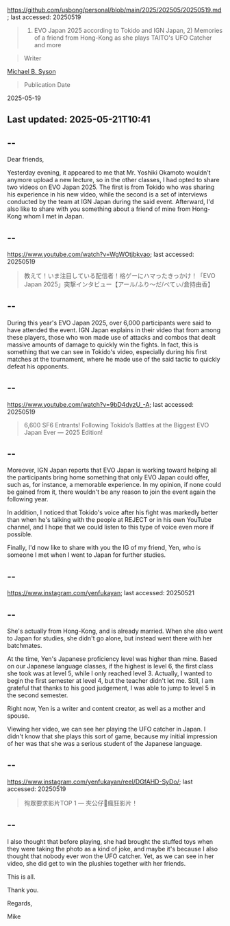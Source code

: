 https://github.com/usbong/personal/blob/main/2025/202505/20250519.md; last accessed: 20250519

> 1) EVO Japan 2025 according to Tokido and IGN Japan, 2) Memories of a friend from Hong-Kong as she plays TAITO's UFO Catcher and more

> Writer

[Michael B. Syson](https://www.linkedin.com/in/michaelsyson/)

> Publication Date

2025-05-19

## Last updated: 2025-05-21T10:41

## --

Dear friends,

Yesterday evening, it appeared to me that Mr. Yoshiki Okamoto wouldn't anymore upload a new lecture, so in the other classes, I had opted to share two videos on EVO Japan 2025. The first is from Tokido who was sharing his experience in his new video, while the second is a set of interviews conducted by the team at IGN Japan during the said event. Afterward, I'd also like to share with you something about a friend of mine from Hong-Kong whom I met in Japan.

## --

https://www.youtube.com/watch?v=WgWOtjbkvao; last accessed: 20250519

> 教えて！いま注目している配信者！格ゲーにハマったきっかけ！「EVO Japan 2025」突撃インタビュー【アール/ふり～だ/べてぃ/倉持由香】 

## --

During this year's EVO Japan 2025, over 6,000 participants were said to have attended the event. IGN Japan explains in their video that from among these players, those who won made use of attacks and combos that dealt massive amounts of damage to quickly win the fights. In fact, this is something that we can see in Tokido's video, especially during his first matches at the tournament, where he made use of the said tactic to quickly defeat his opponents.

## --

https://www.youtube.com/watch?v=9bD4dyzU_-A; last accessed: 20250519

> 6,600 SF6 Entrants! Following Tokido’s Battles at the Biggest EVO Japan Ever — 2025 Edition! 

## --

Moreover, IGN Japan reports that EVO Japan is working toward helping all the participants bring home something that only EVO Japan could offer, such as, for instance, a memorable experience. In my opinion, if none could be gained from it, there wouldn't be any reason to join the event again the following year.

In addition, I noticed that Tokido's voice after his fight was markedly better than when he's talking with the people at REJECT or in his own YouTube channel, and I hope that we could listen to this type of voice even more if possible.

Finally, I'd now like to share with you the IG of my friend, Yen, who is someone I met when I went to Japan for further studies.

## --

https://www.instagram.com/yenfukayan; last accessed: 20250521

## --

She's actually from Hong-Kong, and is already married. When she also went to Japan for studies, she didn't go alone, but instead went there with her batchmates.

At the time, Yen's Japanese proficiency level was higher than mine. Based on our Japanese language classes, if the highest is level 6, the first class she took was at level 5, while I only reached level 3. Actually, I wanted to begin the first semester at level 4, but the teacher didn't let me. Still, I am grateful that thanks to his good judgement, I was able to jump to level 5 in the second semester.

Right now, Yen is a writer and content creator, as well as a mother and spouse.

Viewing her video, we can see her playing the UFO catcher in Japan. I didn't know that she plays this sort of game, because my initial impression of her was that she was a serious student of the Japanese language.

## --

https://www.instagram.com/yenfukayan/reel/DGfAHD-SyDo/; last accessed: 20250519

> 徇眾要求影片TOP 1 — 夾公仔🧸瘋狂影片！

## --

I also thought that before playing, she had brought the stuffed toys when they were taking the photo as a kind of joke, and maybe it's because I also thought that nobody ever won the UFO catcher. Yet, as we can see in her video, she did get to win the plushies together with her friends.

This is all.

Thank you.

Regards,

Mike

